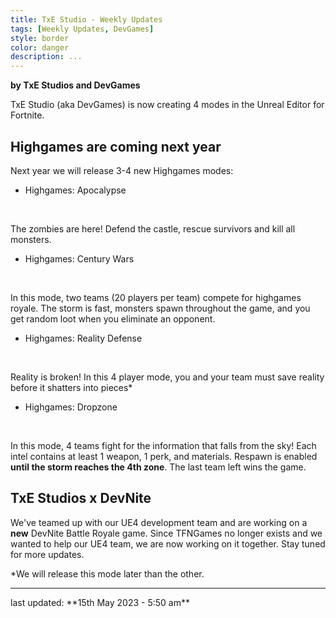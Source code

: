 ```yaml
---
title: TxE Studio - Weekly Updates
tags: [Weekly Updates, DevGames]
style: border
color: danger
description: ...
---
```


**by TxE Studios and DevGames**


TxE Studio (aka DevGames) is now creating 4 modes in the Unreal Editor for Fortnite.

## Highgames are coming next year
Next year we will release 3-4 new Highgames modes:

- Highgames: Apocalypse
<br>

The zombies are here! Defend the castle, rescue survivors and kill all monsters.

- Highgames: Century Wars
<br>

In this mode, two teams (20 players per team) compete for highgames royale. The storm is fast, monsters spawn throughout the game, and you get random loot when you eliminate an opponent.

- Highgames: Reality Defense
<br>

Reality is broken! In this 4 player mode, you and your team must save reality before it shatters into pieces*

- Highgames: Dropzone
<br>

In this mode, 4 teams fight for the information that falls from the sky! Each intel contains at least 1 weapon, 1 perk, and materials. Respawn is enabled **until the storm reaches the 4th zone**. The last team left wins the game.

## TxE Studios x DevNite
We've teamed up with our UE4 development team and are working on a **new** DevNite Battle Royale game. Since TFNGames no longer exists and we wanted to help our UE4 team, we are now working on it together. Stay tuned for more updates.

*We will release this mode later than the other.
<hr>
last updated: **15th May 2023 - 5:50 am**